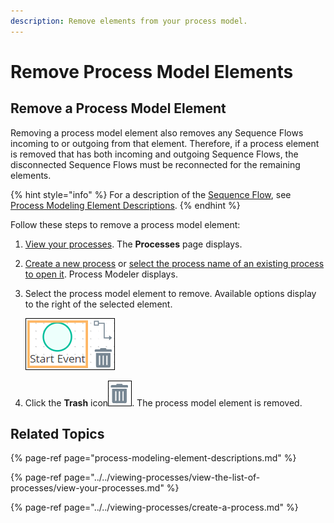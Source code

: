 ```yaml
---
description: Remove elements from your process model.
---
```


# Remove Process Model Elements

## Remove a Process Model Element

Removing a process model element also removes any Sequence Flows incoming to or outgoing from that element. Therefore, if a process element is removed that has both incoming and outgoing Sequence Flows, the disconnected Sequence Flows must be reconnected for the remaining elements.

{% hint style="info" %}
For a description of the [Sequence Flow](process-modeling-element-descriptions.md#sequence-flow), see [Process Modeling Element Descriptions](process-modeling-element-descriptions.md).
{% endhint %}

Follow these steps to remove a process model element:

1. ​[View your processes](../../viewing-processes/view-the-list-of-processes/view-your-processes.md#view-all-processes). The **Processes** page displays.
2. [Create a new process](../../viewing-processes/create-a-process.md) or [select the process name of an existing process to open it](../../viewing-processes/view-the-list-of-processes/view-your-processes.md#view-all-processes). Process Modeler displays.
3. Select the process model element to remove. Available options display to the right of the selected element.  

   ![](../../../.gitbook/assets/sequence-flow-indicator-process-modeler-processes.png)

4. Click the **Trash** icon![](../../../.gitbook/assets/trash-icon-process-modeler-processes.png). The process model element is removed.

## Related Topics

{% page-ref page="process-modeling-element-descriptions.md" %}

{% page-ref page="../../viewing-processes/view-the-list-of-processes/view-your-processes.md" %}

{% page-ref page="../../viewing-processes/create-a-process.md" %}

